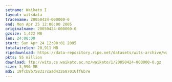 ```yaml
---
setname: Waikato I
layout: witsdata
tracename: 20050424-000000-0
end: Mon Apr 25 12:00:00 2005
originalname: 20050424-000000-0
gzsize: 1,422 MB
len: 24:00:00
start: Sun Apr 24 12:00:01 2005
totalwirelen: 20,911 MB
ripedownload: https://data-repository.ripe.net/datasets/wits-archive/waikato/1/20050424-000000-0.gz
pkts: 55 million
download: ftp://wits.cs.waikato.ac.nz/waikato/1/20050424-000000-0.gz
size: 3,996 MB
md5: 19fcb8b758317caad432687016ff6b7e
---
```

